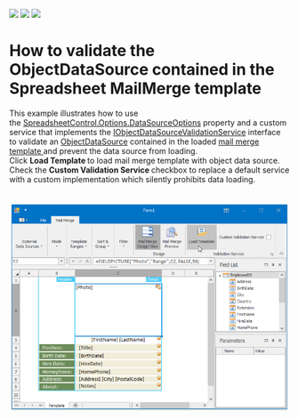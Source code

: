 <!-- default badges list -->
![](https://img.shields.io/endpoint?url=https://codecentral.devexpress.com/api/v1/VersionRange/128614002/16.2.7%2B)
[![](https://img.shields.io/badge/Open_in_DevExpress_Support_Center-FF7200?style=flat-square&logo=DevExpress&logoColor=white)](https://supportcenter.devexpress.com/ticket/details/T514794)
[![](https://img.shields.io/badge/📖_How_to_use_DevExpress_Examples-e9f6fc?style=flat-square)](https://docs.devexpress.com/GeneralInformation/403183)
<!-- default badges end -->
#  How to validate the ObjectDataSource contained in the Spreadsheet MailMerge template


This example illustrates how to use the <a href="http://help.devexpress.com/#WindowsForms/DevExpressXtraSpreadsheetSpreadsheetControlOptions_DataSourceOptionstopic">SpreadsheetControl.Options.DataSourceOptions</a> property and a custom service that implements the <a href="http://help.devexpress.com/#CoreLibraries/clsDevExpressXtraSpreadsheetServicesIObjectDataSourceValidationServicetopic">IObjectDataSourceValidationService</a> interface to validate an <a href="https://documentation.devexpress.com/#CoreLibraries/clsDevExpressDataAccessObjectBindingObjectDataSourcetopic">ObjectDataSource</a> contained in the loaded <a href="http://help.devexpress.com/#WindowsForms/CustomDocument17018">mail merge template </a>and prevent the data source from loading.<br>Click <strong>Load Template </strong>to load mail merge template with object data source. Check the <strong>Custom Validation Service </strong>checkbox to replace a default service with a custom implementation which silently prohibits data loading.<br><br><br><img src="https://raw.githubusercontent.com/DevExpress-Examples/how-to-validate-the-objectdatasource-contained-in-the-spreadsheet-mailmerge-template-t514794/16.2.7+/media/242377f7-3ba2-11e7-80c0-00155d624807.png"><br><br>

<br/>


